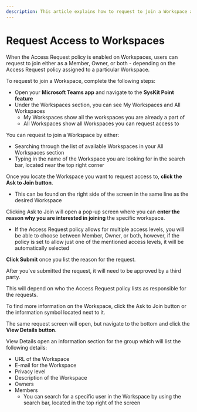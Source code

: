 ```yaml
---
description: This article explains how to request to join a Workspace after an Access Request policy has been applied. 
---
```


#  Request Access to Workspaces

When the Access Request policy is enabled on Workspaces, users can request to join either as a Member, Owner, or both - depending on the Access Request policy assigned to a particular Workspace. 

To request to join a Workspace, complete the following steps:

 * Open your **Microsoft Teams app** and navigate to the **SysKit Point feature**
 * Under the Workspaces section, you can see My Workspaces and All Workspaces
    * My Workspaces show all the workspaces you are already a part of
    * All Workspaces show all Workspaces you can request access to

You can request to join a Workspace by either:
  * Searching through the list of available Workspaces in your All Workspaces section
  * Typing in the name of the Workspace you are looking for in the search bar, located near the top right corner

Once you locate the Workspace you want to request access to, **click the Ask to Join button**.
  * This can be found on the right side of the screen in the same line as the desired Workspace 

Clicking Ask to Join will open a pop-up screen where you can **enter the reason why you are interested in joining** the specific workspace. 
  * If the Access Request policy allows for multiple access levels, you will be able to choose between Member, Owner, or both, however, if the policy is set to allow just one of the mentioned access levels, it will be automatically selected

**Click Submit** once you list the reason for the request.

After you've submitted the request, it will need to be approved by a third party. 

This will depend on who the Access Request policy lists as responsible for the requests.

To find more information on the Workspace, click the Ask to Join button or the information symbol located next to it.

The same request screen will open, but navigate to the bottom and click the **View Details button**.

View Details open an information section for the group which will list the following details:
  * URL of the Workspace
  * E-mail for the Workspace
  * Privacy level
  * Description of the Workspace
  * Owners
  * Members
    * You can search for a specific user in the Workspace by using the search bar, located in the top right of the screen
